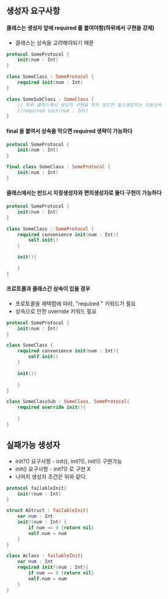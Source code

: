 ## 생성자 요구사항
#### 클래스는 생성자 앞에 required 를 붙여야함(하위에서 구현을 강제)
- 클래스는 상속을 고려해야되기 때문
```swift
protocol SomeProtocol {
    init(num : Int)
}

class SomeClass : SomeProtocol {
    required init(num : Int)
}

class SomeSubClass : SomeClass {
	// 하위 클래스에서 생성자 구현을 하지 않으면 필수생성자는 자동상속
	//required init(num : Int)
}

```

#### final 을 붙여서 상속을 막으면 required  생략이 가능하다
```swift
protocol SomeProtocol {
    init(num : Int)
}

final class SomeClass : SomeProtocol {
    init(num : Int)
}

```

#### 클래스에서는 반드시 지정생성자와 편의생성자로 둘다 구현이 가능하다
```swift
protocol SomeProtocol {
    init(num : Int)
}

class SomeClass : SomeProtocol {
    required convenience init(num : Int){
	    self.init()
    }

	init(){
	
	}
}
```

#### 프로토콜과 클래스간 상속이 있을 경우
- 프로토콜을 채택함에 따라, "required " 키워드가 필요
- 상속으로 인한 override 키워드 필요
```swift
protocol SomeProtocol {
    init(num : Int)
}

class SomeClass {
    required convenience init(num : Int){
	    self.init()
    }

	init(){
	
	}
}

class SomeClassSub : SomeClass, SomeProtocol{
	required override init(){
	
	}
}
```

## 실패가능 생성자
- init?() 요구사항 - init(), init?(), init!() 구현가능
- init() 요구사항 - init?() 로 구현 X
- 나머지 생성자 조건은 위와 같다. 
```swift
protocol failableInit{
    init?(num : Int)
}

struct AStruct : failableInit{
    var num : Int
    init?(num : Int) {
        if num == 0 {return nil}
        self.num = num
    }
}

class Aclass : failableInit{
    var num : Int
    required init?(num : Int){
        if num == 0 {return nil}
        self.num = num
    }
}
```
